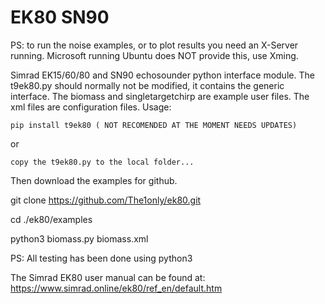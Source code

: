 # EK80 SN90

PS: to run the noise examples, or to plot results you need an X-Server running. Microsoft running Ubuntu does NOT provide this, use Xming.

Simrad EK15/60/80 and SN90 echosounder python interface module. The t9ek80.py should normally not be modified, 
it contains the generic interface. The biomass and singletargetchirp are example user files. The xml files are 
configuration files. Usage:

    pip install t9ek80 ( NOT RECOMENDED AT THE MOMENT NEEDS UPDATES)
 
 or
    
    copy the t9ek80.py to the local folder... 


Then download the examples for github.

  
git clone https://github.com/The1only/ek80.git

cd ./ek80/examples

python3 biomass.py biomass.xml 

PS: All testing has been done using python3

The Simrad EK80 user manual can be found at: https://www.simrad.online/ek80/ref_en/default.htm

